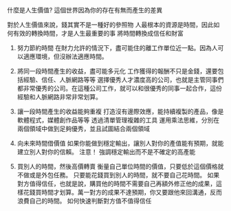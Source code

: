 什麼是人生價值?
這個世界因為你的存在有無而產生的差異

對於人生價值來說，錢其實不是一種好的參照物
人最根本的資源是時間，因此如何有效的轉換時間，才是人生最重要的事
將時間轉換成信任和財富

1. 努力節約時間
在財力允許的情況下，盡可能住的離工作單位近一點。因為人可以適應環境，但沒辦法適應時間。

2. 將同一段時間產生的收益，盡可能多元化
工作獲得的報酬不只是金錢，還要包括經驗、信任、人脈網路等等
選擇優秀人才濃度高的公司，也就是主管同事們都非常優秀的公司。在這種公司工作，就可以和很優秀的同事一起合作，這份經驗和人脈網路非常非常划算。

3. 讓一段時間產生的收益能夠重複
打造沒有邊際效應，能持續複製的產品，像是軟體程式，媒體創作品等等
透過清單管理複雜的工具
運用乘法思維，分別在兩個領域中做到足夠優秀，並且試圖結合兩個領域

4. 向未來時間借價值
如果你能做到穩定輸出，讓別人對你的產值能有預期，就能建立別人對你的信賴。
注意！ 強調穩定輸出而不是不確定的高產能

5. 買別人的時間，然後高價轉賣
衡量自己單位時間的價值，只要低於這個價格就不做或是外包任務。
只要能花錢買到別人的時間，就不要自己花時間。
如果對方值得信任，也就是說，購買他的時間不需要自己再額外修正他的成果，這樣花錢買時間才划算。萬一對方的成果不達預期，你又要跟他來回溝通，反而浪費自己的時間。
如何快速判斷對方值不值得信任